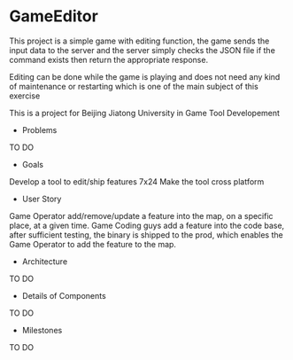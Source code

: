 # GameEditor

This project is a simple game with editing function, the game sends the input data to the server and the
server simply checks the JSON file if the command exists then return the appropriate response.

Editing can be done while the game is playing and does not need any kind of maintenance or restarting which
is one of the main subject of this exercise

This is a project for Beijing Jiatong University in Game Tool Developement

- Problems

TO DO

- Goals

Develop a tool to edit/ship features 7x24
Make the tool cross platform

- User Story

Game Operator add/remove/update a feature into the map, on a specific place, at a given time.
Game Coding guys add a feature into the code base, after sufficient testing, the binary is shipped to the prod, which enables the Game Operator to add the feature to the map.

- Architecture

TO DO

- Details of Components

TO DO

- Milestones

TO DO
